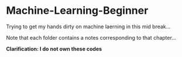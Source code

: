 # Machine-Learning-Beginner
Trying to get my hands dirty on machine laerning in this mid break...

Note that each folder contains a notes corresponding to that chapter...

**Clarification: I do not own these codes**
